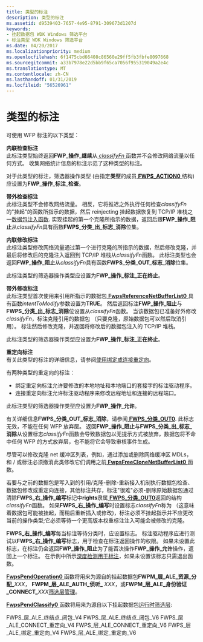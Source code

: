 ```yaml
---
title: 类型的标注
description: 类型的标注
ms.assetid: d9539403-7657-4e95-8791-309673d1207d
keywords:
- 挂起数据包 WDK Windows 筛选平台
- 标注类型 WDK Windows 筛选平台
ms.date: 04/20/2017
ms.localizationpriority: medium
ms.openlocfilehash: 6f1475cbd66408c86560e29ff5fb3fbfe8097668
ms.sourcegitcommit: a33b7978e22d5bb9f65ca7056f955319049a2e4c
ms.translationtype: MT
ms.contentlocale: zh-CN
ms.lasthandoff: 01/31/2019
ms.locfileid: "56526961"
---
```

# <a name="types-of-callouts"></a>类型的标注


可使用 WFP 标注的以下类型：

<a href="" id="inline-inspection-callout-------"></a>**内联检查标注**   
此标注类型始终返回**FWP\_操作\_继续**从[ *classifyFn* ](https://msdn.microsoft.com/library/windows/hardware/ff544890)函数并不会修改网络流量以任何方式。 收集网络统计信息的标注示范了这种类型的标注。

对于此类型的标注，筛选器操作类型 (由指定**类型**的成员[ **FWPS\_ACTION0** ](https://msdn.microsoft.com/library/windows/hardware/ff551215)结构) 应设置为**FWP\_操作\_标注\_检查**。

<a href="" id="out-of-band-inspection-callout-------"></a>**带外检查标注**   
此标注类型不会修改网络流量。 相反，它将推迟之外执行任何检查*classifyFn*的"挂起"的函数所指示的数据，然后 reinjecting 挂起数据恢复到 TCP/IP 堆栈之一[数据包注入函数](packet-injection-functions.md). 实现挂起的第一个克隆所指示的数据，返回后跟**FWP\_操作\_阻止**从*classifyFn*具有函数**FWPS\_分类\_出\_标志\_消除**位集。

<a href="" id="inline-modification-callout-------"></a>**内联修改标注**   
此标注类型修改网络流量通过第一个进行克隆的所指示的数据，然后修改克隆，并最后将修改后的克隆注入返回到 TCP/IP 堆栈从*classifyFn*函数。 此标注类型也会返回**FWP\_操作\_阻止**从*classifyFn*具有函数**FWPS\_分类\_OUT\_标志\_消除**位集。

此标注类型的筛选器操作类型应设置为**FWP\_操作\_标注\_正在终止**。

<a href="" id="out-of-band-modification-callout-------"></a>**带外修改标注**   
此标注类型首次使用来引用所指示的数据包[ **FwpsReferenceNetBufferList0** ](https://msdn.microsoft.com/library/windows/hardware/ff551206)具有函数*intentToModify*参数设置为**TRUE**。 然后返回标注**FWP\_操作\_阻止**与**FWPS\_分类\_出\_标志\_消除**位设置从*classifyFn*函数。 当该数据包已准备好外修改*classifyFn*，标注克隆引用的数据包 （只要克隆，原始数据包可以然后取消引用）。 标注然后修改克隆，并返回将修改后的数据包注入的 TCP/IP 堆栈。

此标注类型的筛选器操作类型应设置为**FWP\_操作\_标注\_正在终止**。

<a href="" id="redirection-callout"></a>**重定向标注**  
有关此类型的标注的详细信息，请参阅[使用绑定或连接重定向](using-bind-or-connect-redirection.md)。

有两种类型的重定向的标注：

-   绑定重定向标注允许要修改的本地地址和本地端口的套接字的标注驱动程序。
-   连接重定向标注允许标注驱动程序来修改远程地址和连接的远程端口。

此标注类型的筛选器操作类型应设置为**FWP\_操作\_允许**。

有关详细信息**FWPS\_分类\_OUT\_标志\_消除**，请参阅[ **FWPS\_分类\_OUT0**](https://msdn.microsoft.com/library/windows/hardware/ff551229). 此标志无效，不能在任何 WFP 放弃层。 返回**FWP\_操作\_阻止**与**FWPS\_分类\_出\_标志\_消除**从设置标志*classifyFn*函数会导致数据包以无提示方式被放弃，数据包将不命中任何 WFP 的方式放弃层，也不能将它会导致审核事件生成。

尽管可以修改克隆 net 缓冲区列表，例如，通过添加或删除网络缓冲区 MDLs，和 / 或标注必须撤消此类修改它们调用之前[ **FwpsFreeCloneNetBufferList0** ](https://msdn.microsoft.com/library/windows/hardware/ff551170)函数。

若要与之前的数据包是写入到的引用/克隆-删除-重新接入机制执行数据包检查、 数据包修改或重定向连接，其他标注共存，标注"很难"必须-删除原始数据包通过清除**FWPS\_右\_操作\_编写**标记中**rights**隶属[ **FWPS\_分类\_OUT0**](https://msdn.microsoft.com/library/windows/hardware/ff551229)返回的结构*classifyFn*函数。 如果**FWPS\_右\_操作\_编写**时设置标志*classifyFn*称为 （这意味着数据包可能被挂起，而稍后重新插入或修改)，标注必须不挂起指示并不应更改当前的操作类型;它必须等待一个更高版本权重标注注入可能会被修改的克隆。

**FWPS\_右\_操作\_编写**每当标注等待分类时，应设置标志。 标注驱动程序应进行测试以**FWPS\_右\_操作\_编写**标志，用于检查在标注返回操作的权限。 如果未设置此标志，在标注仍会返回**FWP\_操作\_阻止**为了能否决操作**FWP\_操作\_允许**操作，返回上一个标注。 在示例中所示[深度检测用于标注](using-a-callout-for-deep-inspection.md)，如果未设置该标志只需退出函数。

[ **FwpsPendOperation0** ](https://msdn.microsoft.com/library/windows/hardware/ff551199)函数将用来为源自的挂起数据包**FWPM\_层\_ALE\_资源\_分配\_**<em>XXX</em>， **FWPM\_层\_ALE\_AUTH\_侦听\_** <em>XXX</em>，或**FWPM\_层\_ALE\_身份验证\_CONNECT\_**<em>XXX</em>[筛选层管理](https://msdn.microsoft.com/library/windows/hardware/ff557101)。

[ **FwpsPendClassify0** ](https://msdn.microsoft.com/library/windows/hardware/ff551197)函数将用来为源自以下挂起数据包[运行时筛选层](https://msdn.microsoft.com/library/windows/hardware/ff570731):

FWPS\_层\_ALE\_终结点\_闭包\_V4 FWPS\_层\_ALE\_终结点\_闭包\_V6 FWPS\_层\_ALE\_CONNECT\_重定向\_V4 FWPS\_层\_ALE\_CONNECT\_重定向\_V6 FWPS\_层\_ALE\_绑定\_重定向\_V4 FWPS\_层\_ALE\_绑定\_重定向\_V6
 

 





